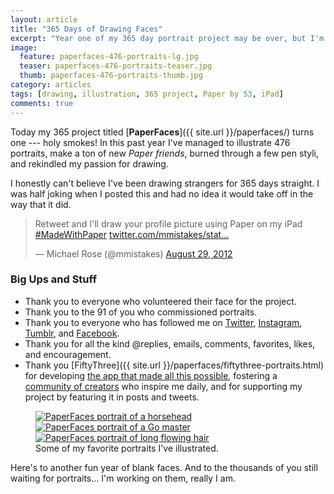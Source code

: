 ```yaml
---
layout: article
title: "365 Days of Drawing Faces"
excerpt: "Year one of my 365 day portrait project may be over, but I'm just getting started."
image: 
  feature: paperfaces-476-portraits-lg.jpg
  teaser: paperfaces-476-portraits-teaser.jpg
  thumb: paperfaces-476-portraits-thumb.jpg
category: articles
tags: [drawing, illustration, 365 project, Paper by 53, iPad]
comments: true
---
```


Today my 365 project titled [**PaperFaces**]({{ site.url }}/paperfaces/) turns one --- holy smokes! In this past year I've managed to illustrate 476 portraits, make a ton of new *Paper friends*, burned through a few pen styli, and rekindled my passion for drawing. 

I honestly can't believe I've been drawing strangers for 365 days straight. I was half joking when I posted this and had no idea it would take off in the way that it did.

<blockquote class="twitter-tweet"><p>Retweet and I'll draw your profile picture using Paper on my iPad <a href="https://twitter.com/search/%23MadeWithPaper">#MadeWithPaper</a> <a href="http://t.co/5oqH4bJt" title="http://twitter.com/mmistakes/status/240601384477659136/photo/1">twitter.com/mmistakes/stat…</a></p>&#8212; Michael Rose (@mmistakes) <a href="https://twitter.com/mmistakes/status/240601384477659136" data-datetime="2012-08-29T00:06:55+00:00">August 29, 2012</a></blockquote>

<script>!function(d,s,id){var js,fjs=d.getElementsByTagName(s)[0];if(!d.getElementById(id)){js=d.createElement(s);js.id=id;js.src="//platform.twitter.com/widgets.js";fjs.parentNode.insertBefore(js,fjs);}}(document,"script","twitter-wjs");</script>

### Big Ups and Stuff

* Thank you to everyone who volunteered their face for the project.
* Thank you to the 91 of you who commissioned portraits.
* Thank you to everyone who has followed me on [Twitter](http://twitter.com/mmistakes), [Instagram](http://instagram.com/mmistakes), [Tumblr](http://mademistakes.tumblr.com), and [Facebook](http://facebook.com/michaelrose).
* Thank you for all the kind @replies, emails, comments, favorites, likes, and encouragement.
* Thank you [FiftyThree]({{ site.url }}/paperfaces/fiftythree-portraits.html) for developing [the app that made all this possible](http://www.fiftythree.com/), fostering a [community of creators](http://madewithpaper.fiftythree.com/) who inspire me daily, and for supporting my project by featuring it in posts and tweets.

<figure class="third">
	<a href="{{ site.url }}{% post_url /paperfaces/2013-06-17-studioprisoner-portrait %}"><img src="{{ site.url }}/images/paperfaces-studioprisoner-twitter-600.jpg" alt="PaperFaces portrait of a horsehead"></a>
	<a href="{{ site.url }}{% post_url /paperfaces/2013-06-05-go-master-portrait %}"><img src="{{ site.url }}/images/paperfaces-go-master-600.jpg" alt="PaperFaces portrait of a Go master"></a>
	<a href="{{ site.url }}{% post_url /paperfaces/2013-01-17-genevasands-portrait %}"><img src="{{ site.url }}/images/paperfaces-genevasands-twitter-600.jpg" alt="PaperFaces portrait of long flowing hair"></a>
	<figcaption>Some of my favorite portraits I've illustrated.</figcaption>
</figure>

Here's to another fun year of blank faces. And to the thousands of you still waiting for portraits… I'm working on them, really I am.